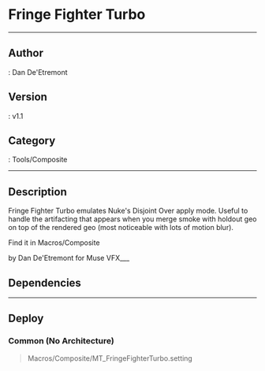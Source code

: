 # Fringe Fighter Turbo
___

## Author
 : Dan De'Etremont

## Version
 : v1.1

## Category
 : Tools/Composite
___

## Description
<p>Fringe Fighter Turbo emulates Nuke's Disjoint Over apply mode. Useful to handle the artifacting that appears when you merge smoke with holdout geo on top of the rendered geo (most noticeable with lots of motion blur).</p>

<p>Find it in Macros/Composite</p>

by Dan De'Etremont for Muse VFX___

## Dependencies


___

## Deploy

### Common (No Architecture)

> Macros/Composite/MT_FringeFighterTurbo.setting  
